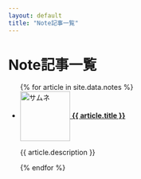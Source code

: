 ```yaml
---
layout: default
title: "Note記事一覧"
---
```


<h1>Note記事一覧</h1>

<ul>
{% for article in site.data.notes %}
  <li>
    <a href="{{ article.url }}" target="_blank" rel="noopener">
      <img src="{{ article.thumb }}" alt="サムネ" style="width:100px; vertical-align:middle;">
      <strong>{{ article.title }}</strong>
    </a>
    <p>{{ article.description }}</p>
  </li>
{% endfor %}
</ul>
